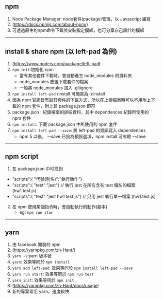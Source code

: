## npm
1. Node Package Manager: node套件(package)管理，以 Javascript 編寫
2. (https://docs.npmjs.com/about-npm/)
3. 可透過原生的npm命令下載並安裝指定模組，也可分享自己設計的模組
***

## install & share npm (以 left-pad 為例)
1. (https://www.nodejs.com/package/left-pad)
2. `npm init`:初始化 npm
   * 當有其他套件下載時，會自動產生 node_modules 的資料夾
   * node_modules 放置下載套件的檔案
   * 一般將 node_modules 加入 .gitignore
3. `npm install left-pad` (install 可簡寫為 i):install
4. 因為 npm 官網皆有副其套件的下載方式，所以在上傳檔案時可以不用附上下載的 npm 套件，附上其 package.json 即可
5. package.json : 紀錄檔案的詳細資料，其中 dependences 紀錄所使用的 npm 套件
6. `npm install`: 下載 package.json 中所使用的 npm 套件
7. `npm install left-pad --save`: 將 left-pad 的資訊寫入 dependences
   * npm 5 以後， --save 已設為預設選項，npm install 可省略 --save
***
## npm script
1. 在 package.json 中可找到
  * "scripts":{ "代號(別名)":"執行動作"}
  * "scripts":{ "test":"jest"} // 執行 jest 在所有含有 test 檔名的檔案 (hw1.test.js)
  * "scripts":{ "test":"jest hw1 test.js"} // 只用 jest 執行單一檔案 (hw1.test.js)
2. 在 npm 使用某個指令時，會自動執行的動作(腳本)
   * eg: `npm run star`
***

## yarn
1. 由 facebook 開發的 npm
2. (https://yarnpkg.com/zh-Hant/)
3. `yarn -v`:yarn 版本號
4. `yarn`: 效果等同於 `npm install`
5. `yarn add left-pad`: 效果等同於 `npm install left-pad --save`
6. `yarn run start`: 效果等同於 `npm run test`
7. `yarn init`: 效果等同於 `npm init`
8. (https://yarnpkg.com/zh-Hant/docs/usage)
9. 新的專案常用 yarn，速度較快

